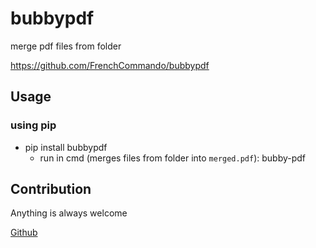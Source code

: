 # bubbypdf

merge pdf files from folder

https://github.com/FrenchCommando/bubbypdf

## Usage

### using pip
- pip install bubbypdf
  - run in cmd (merges files from folder into `merged.pdf`): bubby-pdf
  
## Contribution
Anything is always welcome


[Github](https://github.com/FrenchCommando/bubbypdf)
